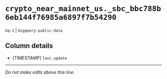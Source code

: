 # `crypto_near_mainnet_us._sbc_bbc788b6eb144f76985a6897f7b54290`
`bq-1` | `bigquery-public-data`

## Column details
* [TIMESTAMP] `last_update`

-------------------------------------------------------------------------------
*Do not make edits above this line.*
